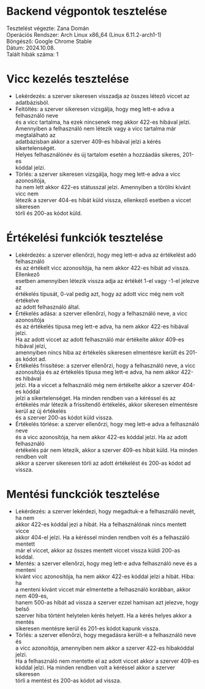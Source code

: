 # Backend végpontok tesztelése
Tesztelést végezte: Zana Domán\
Operációs Rendszer: Arch Linux x86_64 (Linux 6.11.2-arch1-1)\
Böngésző: Google Chrome Stable\
Dátum: 2024.10.08.\
Talált hibák száma: 1

# Vicc kezelés tesztelése
- Lekérdezés: a szerver sikeresen visszadja az összes létező viccet az adatbázisból.
- Feltöltés: a szerver sikeresen vizsgálja, hogy meg lett-e adva a felhasználó neve\
  és a vicc tartalma, ha ezek nincsenek meg akkor 422-es hibával jelzi.\
  Amennyiben a felhasználó nem létezik vagy a vicc tartalma már megtalálható az\
  adatbázisban akkor a szerver 409-es hibával jelzi a kérés sikertelenségét.\
  Helyes felhasználónév és új tartalom esetén a hozzáadás sikeres, 201-es\
  kóddal jelzi.
- Törlés: a szerver sikeresen vizsgálja, hogy meg lett-e adva a vicc azonosítója,\
  ha nem lett akkor 422-es státusszal jelzi. Amennyiben a törölni kívánt vicc nem\
  létezik a szerver 404-es hibát küld vissza, ellenkező esetben a viccet sikeresen\
  törli és 200-as kódot küld.

# Értékelési funkciók tesztelése
- Lekérdezés: a szerver ellenőrzi, hogy meg lett-e adva az értékelést adó felhasználó\
  és az értékelt vicc azonosítója, ha nem akkor 422-es hibát ad vissza. Ellenkező\
  esetben amennyiben létezik vissza adja az értékét 1-el vagy -1-el jelezve az\
  értékelés típusát, 0-val pedig azt, hogy az adott vicc még nem volt értékelve\
  az adott felhasználó által.
- Értékelés adása: a szerver ellenőrzi, hogy a felhasználó neve, a vicc azonosítója\
  és az értékelés típusa meg lett-e adva, ha nem akkor 422-es hibával jelzi.\
  Ha az adott viccet az adott felhasználó már értékelte akkor 409-es hibával jelzi,\
  amennyiben nincs hiba az értékelés sikeresen elmentésre került és 201-as kódot ad.
- Értékelés frissítése: a szerver ellenőrzi, hogy a felhasználó neve, a vicc\
  azonosítója és az értékelés típusa meg lett-e adva, ha nem akkor 422-es hibával\
  jelzi. Ha a viccet a felhasználó még nem értékelte akkor a szerver 404-es kóddal\
  jelzi a sikertelenséget. Ha minden rendben van a kéréssel és az értékelés már
  létezik a frissítendő értékelés, akkor sikeresen elmentésre kerül az új értékelés\
  és a szerver 200-as kódot küld vissza.
- Értékelés törlése: a szerver ellenőrzi, hogy meg lett-e adva a felhasználó neve\
  és a vicc azonosítója, ha nem akkor 422-es kóddal jelzi. Ha az adott felhasználó\
  értékelés pár nem létezik, akkor a szerver 409-es hibát küld. Ha minden rendben volt\
  akkor a szerver sikeresen törli az adott értékelést és 200-as kódot ad vissza.

# Mentési funckciók tesztelése
- Lekérdezés: a szerver lekérdezi, hogy megadtuk-e a felhasználó nevét, ha nem\
  akkor 422-es kóddal jezi a hibát. Ha a felhasználónak nincs mentett vicce\
  akkor 404-el jelzi. Ha a kéréssel minden rendben volt és a felhaszáló mentett\
  már el viccet, akkor az összes mentett viccet vissza küldi 200-as kóddal.
- Mentés: a szerver ellenőrzi, hogy meg lett-e adva felhasználó neve és a menteni\
  kívánt vicc azonosítója, ha nem akkor 422-es kóddal jelzi a hibát. Hiba: ha\
  a menteni kívánt viccet már elmentette a felhasználó korábban, akkor nem 409-es,\
  hanem 500-as hibát ad vissza a szerver ezzel hamisan azt jelezve, hogy belső\
  szerver hiba történt helytelen kérés helyett. Ha a kérés helyes akkor a mentés\
  sikeresen mentésre kerül és 201-es kódot kapunk vissza.
- Törlés: a szerver ellenőrzi, hogy megadásra került-e a felhasználó neve és\
  a vicc azonoítója, amennyiben nem akkor a szerver 422-es hibakóddal jelzi.\
  Ha a felhasználó nem mentette el az adott viccet akkor a szerver 409-es\
  kóddal jelzi. Ha minden rendben volt a kéréssel akkor a szerver sikeresen\
  törli a mentést és 200-as kódot ad vissza.
